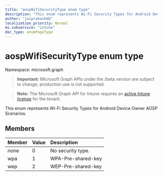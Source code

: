 ```yaml
---
title: "aospWifiSecurityType enum type"
description: "This enum represents Wi-Fi Security Types for Android Device Owner AOSP Scenarios."
author: "jaiprakashmb"
localization_priority: Normal
ms.subservice: "intune"
doc_type: enumPageType
---
```


# aospWifiSecurityType enum type

Namespace: microsoft.graph
> **Important:** Microsoft Graph APIs under the /beta version are subject to change; production use is not supported.

> **Note:** The Microsoft Graph API for Intune requires an [active Intune license](https://go.microsoft.com/fwlink/?linkid=839381) for the tenant.


This enum represents Wi-Fi Security Types for Android Device Owner AOSP Scenarios.

## Members
|Member|Value|Description|
|:---|:---|:---|
|none|0|No security type.|
|wpa|1|WPA-Pre-shared-key|
|wep|2|WEP-Pre-shared-key|
